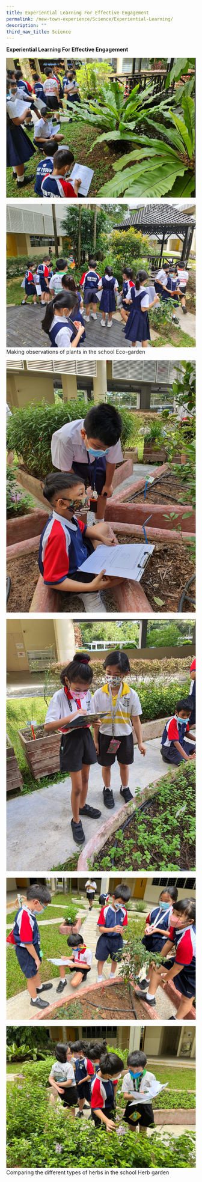 ```yaml
---
title: Experiential Learning For Effective Engagement
permalink: /new-town-experience/Science/Experiential-Learning/
description: ""
third_nav_title: Science
---
```

**Experiential Learning For Effective Engagement**

![](/images/Science/Students%20in%20garden.png)

![](/images/Science/Students%20at%20Pond.png)
Making observations of plants in the school Eco-garden

![](/images/Science/Outdoor1.jpeg)

![](/images/Science/outdoor2.jpeg)

![](/images/Science/Limin%207.jpeg)

![](/images/Science/Limin%206.jpeg)
Comparing the different types of herbs in the school Herb garden



